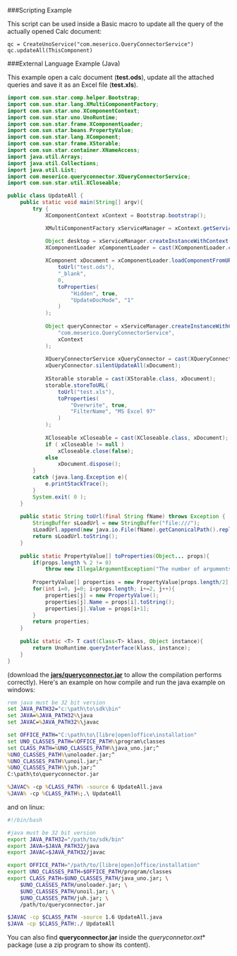 ###Scripting Example

This script can be used inside a Basic macro to update all the query of the actually opened Calc document:

```vbnet
qc = CreateUnoService("com.meserico.QueryConnectorService")
qc.updateAll(ThisComponent)
```

###External Language Example (Java)

This example open a calc document (**test.ods**), update all the attached queries and save it as an Excel file (**test.xls**).

```java
import com.sun.star.comp.helper.Bootstrap;
import com.sun.star.lang.XMultiComponentFactory;
import com.sun.star.uno.XComponentContext;
import com.sun.star.uno.UnoRuntime;
import com.sun.star.frame.XComponentLoader;
import com.sun.star.beans.PropertyValue;
import com.sun.star.lang.XComponent;
import com.sun.star.frame.XStorable;
import com.sun.star.container.XNameAccess;
import java.util.Arrays;
import java.util.Collections;
import java.util.List;
import com.meserico.queryconnector.XQueryConnectorService;
import com.sun.star.util.XCloseable;

public class UpdateAll {
	public static void main(String[] argv){
		try {
			XComponentContext xContext = Bootstrap.bootstrap();

			XMultiComponentFactory xServiceManager = xContext.getServiceManager();

			Object desktop = xServiceManager.createInstanceWithContext("com.sun.star.frame.Desktop", xContext);
			XComponentLoader xComponentLoader = cast(XComponentLoader.class, desktop );
			
			XComponent xDocument = xComponentLoader.loadComponentFromURL(
				toUrl("test.ods"), 
				"_blank", 
				0, 
				toProperties(
					"Hidden", true,
					"UpdateDocMode", "1"
				)
			);
			
			Object queryConnector = xServiceManager.createInstanceWithContext(
				"com.meserico.QueryConnectorService", 
				xContext 
			);
			
			XQueryConnectorService xQueryConnector = cast(XQueryConnectorService.class, queryConnector);
			xQueryConnector.silentUpdateAll(xDocument);
			
			XStorable storable = cast(XStorable.class, xDocument);
			storable.storeToURL(
				toUrl("test.xls"), 
				toProperties(
					"Overwrite", true,
					"FilterName", "MS Excel 97"
				)
			);
			
			XCloseable xCloseable = cast(XCloseable.class, xDocument);
			if ( xCloseable != null )
				xCloseable.close(false);
			else 
				xDocument.dispose();
        }
        catch (java.lang.Exception e){
            e.printStackTrace();
        }
        System.exit( 0 );
	}
	
	public static String toUrl(final String fName) throws Exception {
		StringBuffer sLoadUrl = new StringBuffer("file:///");
		sLoadUrl.append(new java.io.File(fName).getCanonicalPath().replace('\\', '/').replace("#", "%23"));
		return sLoadUrl.toString();
	}
	
	public static PropertyValue[] toProperties(Object... props){
		if(props.length % 2 != 0)
			throw new IllegalArgumentException("The number of arguments must be even.");
		
		PropertyValue[] properties = new PropertyValue[props.length/2];
		for(int i=0, j=0; i<props.length; i+=2, j++){
			properties[j] = new PropertyValue();
			properties[j].Name = props[i].toString();
			properties[j].Value = props[i+1];
		}
		return properties;
	}
	
	public static <T> T cast(Class<T> klass, Object instance){
		return UnoRuntime.queryInterface(klass, instance);
	} 
}
```
(download the [**jars/queryconnector.jar**](https://github.com/balthier82/queryconnector/raw/master/jars/queryconnector.jar) to allow the compilation performs correctly).
Here's an example on how compile and run the java example on windows:

```bat
rem java must be 32 bit version
set JAVA_PATH32="c:\path\to\sdk\bin"
set JAVA=%JAVA_PATH32%\java
set JAVAC=%JAVA_PATH32%\javac

set OFFICE_PATH="C:\path\to\[libre|open]office\installation"
set UNO_CLASSES_PATH=%OFFICE_PATH%\program\classes
set CLASS_PATH=%UNO_CLASSES_PATH%\java_uno.jar;^
%UNO_CLASSES_PATH%\unoloader.jar;^
%UNO_CLASSES_PATH%\unoil.jar;^
%UNO_CLASSES_PATH%\juh.jar;^
C:\path\to\queryconnector.jar

%JAVAC% -cp %CLASS_PATH% -source 6 UpdateAll.java
%JAVA% -cp %CLASS_PATH%;.\ UpdateAll
```
and on linux:
```bash
#!/bin/bash

#java must be 32 bit version
export JAVA_PATH32="/path/to/sdk/bin"
export JAVA=$JAVA_PATH32/java
export JAVAC=$JAVA_PATH32/javac

export OFFICE_PATH="/path/to/[libre|open]office/installation"
export UNO_CLASSES_PATH=$OFFICE_PATH/program/classes
export CLASS_PATH=$UNO_CLASSES_PATH/java_uno.jar; \
	$UNO_CLASSES_PATH/unoloader.jar; \
	$UNO_CLASSES_PATH/unoil.jar; \
	$UNO_CLASSES_PATH/juh.jar; \
	/path/to/queryconnector.jar

$JAVAC -cp $CLASS_PATH -source 1.6 UpdateAll.java
$JAVA -cp $CLASS_PATH:./ UpdateAll
```
You can also find **queryconnector.jar** inside the **queryconnetor*.oxt** package (use a zip program to show its content).
